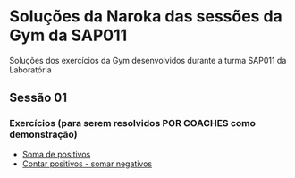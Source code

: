 # Soluções da Naroka das sessões da Gym da SAP011
Soluções dos exercícios da Gym desenvolvidos durante a turma SAP011 da Laboratória

## Sessão 01

### Exercícios (para serem resolvidos POR COACHES como demonstração)

- [Soma de positivos](./session1/somapositivos.js)
- [Contar positivos - somar negativos](./session1/contarpositivos.js)
